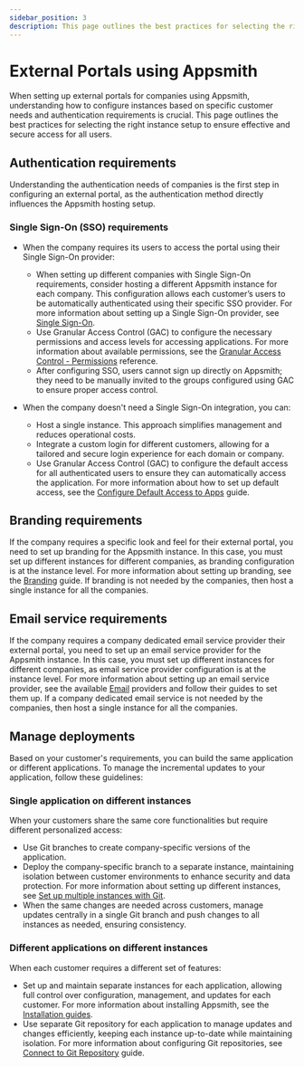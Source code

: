 ```yaml
---
sidebar_position: 3
description: This page outlines the best practices for selecting the right instance setup to ensure effective and secure access for all users.
---
```


# External Portals using Appsmith

When setting up external portals for companies using Appsmith, understanding how to configure instances based on specific customer needs and authentication requirements is crucial. This page outlines the best practices for selecting the right instance setup to ensure effective and secure access for all users.

<ZoomImage src="/img/appsmith-external-portal-instances.svg" alt="Set up Appsmith as a single instance or multiple instances" caption="Set up Appsmith as a single instance or multiple instances"/>

## Authentication requirements

Understanding the authentication needs of companies is the first step in configuring an external portal, as the authentication method directly influences the Appsmith hosting setup.

### Single Sign-On (SSO) requirements

* When the company requires its users to access the portal using their Single Sign-On provider:
  - When setting up different companies with Single Sign-On requirements, consider hosting a different Appsmith instance for each company. This configuration allows each customer’s users to be automatically authenticated using their specific SSO provider. For more information about setting up a Single Sign-On provider, see [Single Sign-On](/getting-started/setup/instance-configuration/authentication).
  - Use Granular Access Control (GAC) to configure the necessary permissions and access levels for accessing applications. For more information about available permissions, see the [Granular Access Control - Permissions](/advanced-concepts/granular-access-control/reference/permissions) reference.
  - After configuring SSO, users cannot sign up directly on Appsmith; they need to be manually invited to the groups configured using GAC to ensure proper access control.

* When the company doesn't need a Single Sign-On integration, you can:
  - Host a single instance. This approach simplifies management and reduces operational costs.
  - Integrate a custom login for different customers, allowing for a tailored and secure login experience for each domain or company.
  - Use Granular Access Control (GAC) to configure the default access for all authenticated users to ensure they can automatically access the application. For more information about how to set up default access, see the [Configure Default Access to Apps](/advanced-concepts/granular-access-control/how-to-guides/configure-default-permissions) guide.

## Branding requirements

If the company requires a specific look and feel for their external portal, you need to set up branding for the Appsmith instance. In this case, you must set up different instances for different companies, as branding configuration is at the instance level. For more information about setting up branding, see the [Branding](/advanced-concepts/branding) guide. If branding is not needed by the companies, then host a single instance for all the companies.

## Email service requirements

If the company requires a company dedicated email service provider their external portal, you need to set up an email service provider for the Appsmith instance. In this case, you must set up different instances for different companies, as email service provider configuration is at the instance level. For more information about setting up an email service provider, see the available [Email](/getting-started/setup/instance-configuration/email) providers and follow their guides to set them up. If a company dedicated email service is not needed by the companies, then host a single instance for all the companies.

## Manage deployments

Based on your customer's requirements, you can build the same application or different applications. To manage the incremental updates to your application, follow these guidelines:

### Single application on different instances

When your customers share the same core functionalities but require different personalized access:

- Use Git branches to create company-specific versions of the application.
- Deploy the company-specific branch to a separate instance, maintaining isolation between customer environments to enhance security and data protection. For more information about setting up different instances, see [Set up multiple instances with Git](/advanced-concepts/version-control-with-git/environments-with-git).
- When the same changes are needed across customers, manage updates centrally in a single Git branch and push changes to all instances as needed, ensuring consistency.

### Different applications on different instances

When each customer requires a different set of features:

- Set up and maintain separate instances for each application, allowing full control over configuration, management, and updates for each customer. For more information about installing Appsmith, see the [Installation guides](/getting-started/setup/installation-guides).
- Use separate Git repository for each application to manage updates and changes efficiently, keeping each instance up-to-date while maintaining isolation. For more information about configuring Git repositories, see [Connect to Git Repository](/advanced-concepts/version-control-with-git/guides/overview#connect-git-repository) guide.
